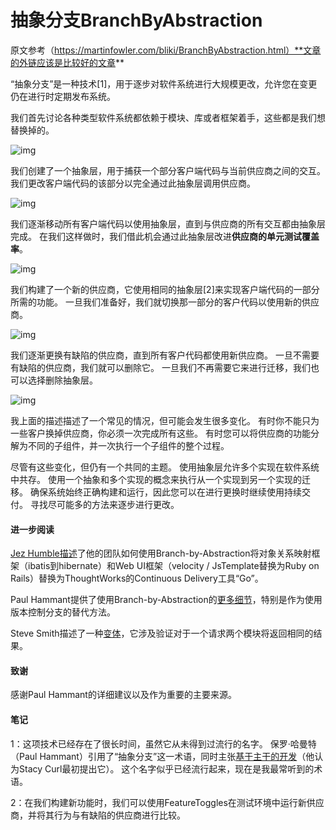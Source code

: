 # 抽象分支BranchByAbstraction

原文参考（https://martinfowler.com/bliki/BranchByAbstraction.html）**文章的外链应该是比较好的文章**



“抽象分支”是一种技术[1]，用于逐步对软件系统进行大规模更改，允许您在变更仍在进行时定期发布系统。

我们首先讨论各种类型软件系统都依赖于模块、库或者框架着手，这些都是我们想替换掉的。

![img](https://martinfowler.com/bliki/images/branch-by-abstraction/step-1.png)

我们创建了一个抽象层，用于捕获一个部分客户端代码与当前供应商之间的交互。 我们更改客户端代码的该部分以完全通过此抽象层调用供应商。

![img](https://martinfowler.com/bliki/images/branch-by-abstraction/step-2.png)

我们逐渐移动所有客户端代码以使用抽象层，直到与供应商的所有交互都由抽象层完成。 在我们这样做时，我们借此机会通过此抽象层改进**供应商的单元测试覆盖率**。

![img](https://martinfowler.com/bliki/images/branch-by-abstraction/step-3.png)

我们构建了一个新的供应商，它使用相同的抽象层[2]来实现客户端代码的一部分所需的功能。 一旦我们准备好，我们就切换那一部分的客户代码以使用新的供应商。

![img](https://martinfowler.com/bliki/images/branch-by-abstraction/step-4.png)

我们逐渐更换有缺陷的供应商，直到所有客户代码都使用新供应商。 一旦不需要有缺陷的供应商，我们就可以删除它。 一旦我们不再需要它来进行迁移，我们也可以选择删除抽象层。

![img](https://martinfowler.com/bliki/images/branch-by-abstraction/step-5.png)

我上面的描述描述了一个常见的情况，但可能会发生很多变化。 有时你不能只为一些客户换掉供应商，你必须一次完成所有这些。 有时您可以将供应商的功能分解为不同的子组件，并一次执行一个子组件的整个过程。

尽管有这些变化，但仍有一个共同的主题。 使用抽象层允许多个实现在软件系统中共存。 使用一个抽象和多个实现的概念来执行从一个实现到另一个实现的迁移。 确保系统始终正确构建和运行，因此您可以在进行更换时继续使用持续交付。 寻找尽可能多的方法来逐步进行更改。

#### 进一步阅读

[Jez Humble描述](https://continuousdelivery.com/2011/05/make-large-scale-changes-incrementally-with-branch-by-abstraction/)了他的团队如何使用Branch-by-Abstraction将对象关系映射框架（ibatis到hibernate）和Web UI框架（velocity / JsTemplate替换为Ruby on Rails）替换为ThoughtWorks的Continuous Delivery工具“Go”。

Paul Hammant提供了使用Branch-by-Abstraction的[更多细节](http://paulhammant.com/blog/branch_by_abstraction.html)，特别是作为使用版本控制分支的替代方法。

Steve Smith描述了一种[变体](http://www.alwaysagileconsulting.com/articles/application-pattern-verify-branch-by-abstraction/)，它涉及验证对于一个请求两个模块将返回相同的结果。



#### 致谢

感谢Paul Hammant的详细建议以及作为重要的主要来源。



#### 笔记

1：这项技术已经存在了很长时间，虽然它从未得到过流行的名字。 保罗·哈曼特（Paul Hammant）引用了“抽象分支”这一术语，同时主张[基于主干的开发](http://paulhammant.com/2013/04/05/what-is-trunk-based-development/)（他认为Stacy Curl最初提出它）。 这个名字似乎已经流行起来，现在是我最常听到的术语。

2：在我们构建新功能时，我们可以使用FeatureToggles在测试环境中运行新供应商，并将其行为与有缺陷的供应商进行比较。
